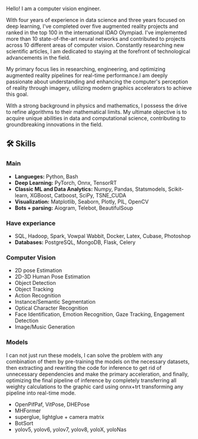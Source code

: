 Hello! I am a computer vision engineer.

With four years of experience in data science and three years focused on deep learning, I've completed over five augmented reality projects and ranked in the top 100 in the international IDAO Olympiad. I've implemented more than 10 state-of-the-art neural networks and contributed to projects across 10 different areas of computer vision. Constantly researching new scientific articles, I am dedicated to staying at the forefront of technological advancements in the field.

My primary focus lies in researching, engineering, and optimizing augmented reality pipelines for real-time performance.I am deeply passionate about understanding and enhancing the computer's perception of reality through imagery, utilizing modern graphics accelerators to achieve this goal.

With a strong background in physics and mathematics, I possess the drive to refine algorithms to their mathematical limits. My ultimate objective is to acquire unique abilities in data and computational science, contributing to groundbreaking innovations in the field.

## 🛠 Skills
### Main 
* **Langueges:** Python, Bash
* **Deep Learning:** PyTorch, Onnx, TensorRT
* **Classic ML and Data Analytics:** Numpy, Pandas, Statsmodels, Scikit-learn, XGBoost, Catboost, SciPy, TSNE_CUDA
* **Visualization:** Matplotlib, Seaborn, Plotly, PIL, OpenCV
* **Bots + parsing:** Aiogram, Telebot, BeautifulSoup

### Have experiance
* SQL, Hadoop, Spark, Vowpal Wabbit, Docker, Latex, Cubase, Photoshop
* **Databases:** PostgreSQL, MongoDB, Flask, Celery

### Computer Vision
- 2D pose Estimation
- 2D-3D Human Pose Estimation
- Object Detection
- Object Tracking
- Action Recognition
- Instance/Semantic Segmentation
- Optical Character Recognition
- Face Identification, Emotion Recognition, Gaze Tracking, Engagement Detection
- Image/Music Generation

### Models
I can not just run these models, I can solve the problem with any combination of them by pre-training the models on the necessary datasets, then extracting and rewriting the code for inference to get rid of unnecessary dependencies and make the primary acceleration, and finally, optimizing the final pipeline of inference by completely transferring all weighty calculations to the graphic card using onnx+trt transforming any pipeline into real-time mode.

* OpenPifPaf, VitPose, DHEPose
* MHFormer
* superglue, lightglue + camera matrix
* BotSort
* yolov5, yolov6, yolov7, yolov8, yoloX, yoloNas

